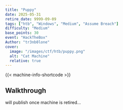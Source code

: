```yaml
---
title: "Puppy"
date: 2025-05-31
retire_date: 9999-09-09
tags: ["htb", "Windows", "Medium", "Assume Breach"]
difficulty: "Medium"
base_points: 30
event: "HackTheBox"
Author: "tr3nb0lone"
cover:
  image: "/images/ctf/htb/puppy.png"
  alt: "Cat Machine"
  relative: true
---
```


{{< machine-info-shortcode >}}

## Walkthrough

will publish once machine is retired...
